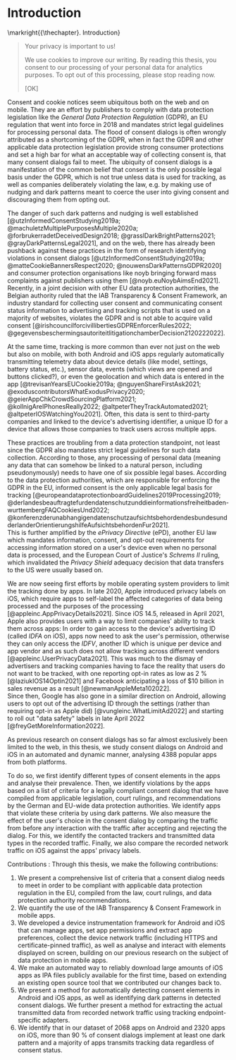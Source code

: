 # Introduction

\markright{{\thechapter}. Introduction}

> Your privacy is important to us!
> 
> We use cookies to improve our writing. By reading this thesis, you consent to our processing of your personal data for analytics purposes. To opt out of this processing, please stop reading now.
> 
> [OK]

Consent and cookie notices seem ubiquitous both on the web and on mobile. They are an effort by publishers to comply with data protection legislation like the *General Data Protection Regulation* (GDPR), an EU regulation that went into force in 2018 and mandates strict legal guidelines for processing personal data. The flood of consent dialogs is often wrongly attributed as a shortcoming of the GDPR, when in fact the GDPR and other applicable data protection legislation provide strong consumer protections and set a high bar for what an acceptable way of collecting consent is, that many consent dialogs fail to meet. The ubiquity of consent dialogs is a manifestation of the common belief that consent is the only possible legal basis under the GDPR, which is not true unless data is used for tracking, as well as companies deliberately violating the law, e.g. by making use of nudging and dark patterns meant to coerce the user into giving consent and discouraging them from opting out.

The danger of such dark patterns and nudging is well established [@utzInformedConsentStudying2019a; @machuletzMultiplePurposesMultiple2020a; @forbrukerradetDeceivedDesign2018; @grasslDarkBrightPatterns2021; @grayDarkPatternsLegal2021], and on the web, there has already been pushback against these practices in the form of research identifying violations in consent dialogs [@utzInformedConsentStudying2019a; @matteCookieBannersRespect2020; @nouwensDarkPatternsGDPR2020] and consumer protection organisations like noyb bringing forward mass complaints against publishers using them [@noyb.euNoybAimsEnd2021]. Recently, in a joint decision with other EU data protection authorities, the Belgian authority ruled that the IAB Transparency & Consent Framework, an industry standard for collecting user consent and communicating consent status information to advertising and tracking scripts that is used on a majority of websites, violates the GDPR and is not able to acquire valid consent [@irishcouncilforcivillibertiesGDPREnforcerRules2022; @gegevensbeschermingsautoriteitlitigationchamberDecision2120222022].

At the same time, tracking is more common than ever not just on the web but also on mobile, with both Android and iOS apps regularly automatically transmitting telemetry data about device details (like model, settings, battery status, etc.), sensor data, events (which views are opened and buttons clicked?), or even the geolocation and which data is entered in the app [@trevisanYearsEUCookie2019a; @nguyenShareFirstAsk2021; @exoduscontributorsWhatExodusPrivacy2020; @geierAppChkCrowdSourcingPlatform2021; @kollnigAreIPhonesReally2022; @altpeterTheyTrackAutomated2021; @altpeterIOSWatchingYou2021]. Often, this data is sent to third-party companies and linked to the device's advertising identifier, a unique ID for a device that allows those companies to track users across multiple apps.

These practices are troubling from a data protection standpoint, not least since the GDPR also mandates strict legal guidelines for such data collection. According to those, any processing of personal data (meaning any data that can somehow be linked to a natural person, including pseudonymously) needs to have one of six possible legal bases. According to the data protection authorities, which are responsible for enforcing the GDPR in the EU, informed consent is the only applicable legal basis for tracking [@europeandataprotectionboardGuidelines2019Processing2019; @derlandesbeauftragtefurdendatenschutzunddieinformationsfreiheitbaden-wurttembergFAQCookiesUnd2022; @konferenzderunabhangigendatenschutzaufsichtsbehordendesbundesundderlanderOrientierungshilfeAufsichtsbehordenFur2021].  
This is further amplified by the *ePrivacy Directive* (ePD), another EU law which mandates information, consent, and opt-out requirements for accessing information stored on a user's device even when no personal data is processed, and the European Court of Justice's *Schrems II* ruling, which invalidated the *Privacy Shield* adequacy decision that data transfers to the US were usually based on.

We are now seeing first efforts by mobile operating system providers to limit the tracking done by apps. In late 2020, Apple introduced privacy labels on iOS, which require apps to self-label the affected categories of data being processed and the purposes of the processing [@appleinc.AppPrivacyDetails2021]. Since iOS 14.5, released in April 2021, Apple also provides users with a way to limit companies' ability to track them across apps: In order to gain access to the device's advertising ID (called *IDFA*  on iOS), apps now need to ask the user's permission, otherwise they can only access the *IDFV*, another ID which is unique per device and app vendor and as such does not allow tracking across different vendors [@appleinc.UserPrivacyData2021]. This was much to the dismay of advertisers and tracking companies having to face the reality that users do not want to be tracked, with one reporting opt-in rates as low as 2&nbsp;% [@laziukIOS14Optin2021] and Facebook anticipating a loss of $10 billion in sales revenue as a result [@newmanAppleMeta102022].  
Since then, Google has also gone in a similar direction on Android, allowing users to opt out of the advertising ID through the settings (rather than requiring opt-in as Apple did) [@vungleinc.WhatLimitAd2022] and starting to roll out "data safety" labels in late April 2022 [@freyGetMoreInformation2022]. 

As previous research on consent dialogs has so far almost exclusively been limited to the web, in this thesis, we study consent dialogs on Android and iOS in an automated and dynamic manner, analysing 4388 popular apps from both platforms.

To do so, we first identify different types of consent elements in the apps and analyse their prevalence. Then, we identify violations by the apps based on a list of criteria for a legally compliant consent dialog that we have compiled from applicable legislation, court rulings, and recommendations by the German and EU-wide data protection authorities. We identify apps that violate these criteria by using dark patterns. We also measure the effect of the user's choice in the consent dialog by comparing the traffic from before any interaction with the traffic after accepting and rejecting the dialog. For this, we identify the contacted trackers and transmitted data types in the recorded traffic. Finally, we also compare the recorded network traffic on iOS against the apps' privacy labels. 

Contributions
:   Through this thesis, we make the following contributions:

1. We present a comprehensive list of criteria that a consent dialog needs to meet in order to be compliant with applicable data protection regulation in the EU, compiled from the law, court rulings, and data protection authority recommendations.
1. We quantify the use of the IAB Transparency & Consent Framework in mobile apps.
1. We developed a device instrumentation framework for Android and iOS that can manage apps, set app permissions and extract app preferences, collect the device network traffic (including HTTPS and certificate-pinned traffic), as well as analyse and interact with elements displayed on screen, building on our previous research on the subject of data protection in mobile apps.
1. We make an automated way to reliably download large amounts of iOS apps as IPA files publicly available for the first time, based on extending an existing open source tool that we contributed our changes back to.
1. We present a method for automatically detecting consent elements in Android and iOS apps, as well as identifying dark patterns in detected consent dialogs. We further present a method for extracting the actual transmitted data from recorded network traffic using tracking endpoint-specific adapters.
1. We identify that in our dataset of 2068 apps on Android and 2320 apps on iOS, more than 90&nbsp;% of consent dialogs implement at least one dark pattern and a majority of apps transmits tracking data regardless of consent status.
